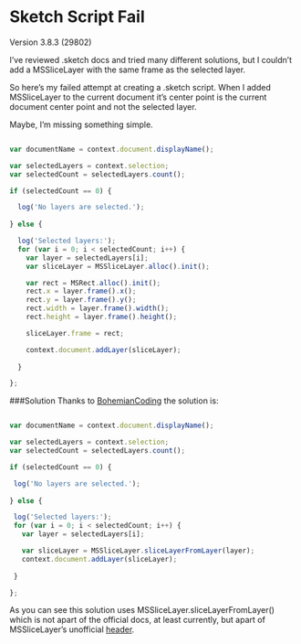 # Sketch Script Fail

Version 3.8.3 (29802)

I’ve reviewed .sketch docs and tried many different solutions, but I couldn’t add a MSSliceLayer with the same frame as the selected layer. 

So here’s my failed attempt at creating a .sketch script. When I added MSSliceLayer to the current document it’s center point is the current document center point and not the selected layer.

Maybe, I’m missing something simple.

```javascript

var documentName = context.document.displayName();

var selectedLayers = context.selection;
var selectedCount = selectedLayers.count();

if (selectedCount == 0) {

  log('No layers are selected.');
  
} else {

  log('Selected layers:');
  for (var i = 0; i < selectedCount; i++) {
    var layer = selectedLayers[i];
    var sliceLayer = MSSliceLayer.alloc().init();

    var rect = MSRect.alloc().init();
    rect.x = layer.frame().x();
    rect.y = layer.frame().y();
    rect.width = layer.frame().width();
    rect.height = layer.frame().height();

    sliceLayer.frame = rect;

    context.document.addLayer(sliceLayer);
    
  }

};

```

###Solution
Thanks to [BohemianCoding](https://github.com/BohemianCoding/developer.sketchapp.com/issues/60) the solution is:
 ```javascript

var documentName = context.document.displayName();

var selectedLayers = context.selection;
var selectedCount = selectedLayers.count();

if (selectedCount == 0) {

  log('No layers are selected.');
  
} else {

  log('Selected layers:');
  for (var i = 0; i < selectedCount; i++) {
    var layer = selectedLayers[i];

    var sliceLayer = MSSliceLayer.sliceLayerFromLayer(layer);
    context.document.addLayer(sliceLayer);
    
  }

};

```

As you can see this solution uses MSSliceLayer.sliceLayerFromLayer() which is not apart of the official docs, at least currently, but apart of MSSliceLayer’s unofficial [header](https://github.com/abynim/Sketch-Headers/blob/master/Headers/MSSliceLayer.h). 


